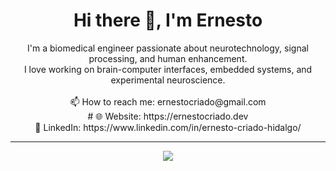 <h1 align="center">Hi there 👋, I'm Ernesto</h1>

<p align="center">
  I'm a biomedical engineer passionate about neurotechnology, signal processing, and human enhancement.<br/>
  I love working on brain-computer interfaces, embedded systems, and experimental neuroscience.<br/><br/>
  📫 How to reach me: ernestocriado@gmail.com<br/>
#  🌐 Website: https://ernestocriado.dev<br/>
  💼 LinkedIn: https://www.linkedin.com/in/ernesto-criado-hidalgo/
</p>

---

<p align="center">
  <img src="https://github-readme-stats.vercel.app/api?username=ernestocriado&show_icons=true&theme=default" />
</p>

